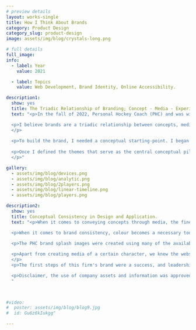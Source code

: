 ```yaml
---
# preview details
layout: works-single
title: How I Think About Brands
category: Product Design
category_slug: product-design
image: assets/img/blog/crystals-long.png

# full details
full_image:
info:
  - label: Year
    value: 2021

  - label: Topics
    value: Web Development, Brand Identity, Online Accessibility.

description1:
  show: yes
  title: The Triadic Relationship of Branding; Concept - Media - Experience. 
  text: "<p>In the fall of 2022, Personal Hockey Coach (PHC) and was without a formally defined brand identity or website. I was brought on to develop both properties. The following article is a look into the methodology and process I used to define the firm identity from the perspective of the client. </p>

  <p>I believe brands are a triadic relationship between concepts, media and experience. Firms use media to convey concepts (themes) to their clients/customers. These themes condition clients, it tells them what kind of experience they can expect while using the products or services offered by the brand. The ultimate goal of 'branding' is to facilitate and maximize consumption of the firm's services. As a brand designer I have little control over the quality of the products and services, however, I can use carefully constructed media in conjunction with themes (brand) to entice potential customers into purchasing. When I refer to brand media, I am talking about more than just advertisements. Media can include the design of the website, the orientation of the show floor, even the colours of the logo. Every design choice needs to consider the main concepts important to the brand, because this is where the intent to do business with the firm begins.
  </p>
  
  <p>To build the brand, I needed a conceptual starting-point. I began using design elements and themes generally associated with hockey development schools. These themes were familiar with clients within this industry. Ideas like 'schools', 'high-performance' and 'training' have been at the forefront for years. From this foundation I chose two major concepts (themes) that would give the brand its character, these were notions of 'expert driven services' and 'technical competence'. I chose the former because the primary services offered by this firm rely on clients valuing expert advice and opinion. A brand that reinforces these notions must use media that is somewhat sophisticated, clean-cut, and above all else: professional. As for the latter, the services in question are rendered primarily over the Internet, which is what separates the firm from its main competitors. I thought it was important to emphasize this comparative advantage within the brand, leading me to integrate notions of cutting edge technology and a streamlined UX. The media, especially the website UI and visuals, would need to fit a certain character consistent with successful, even ubiquitous tech companies.</p>
  
  <p>Once I defined the themes that serve as the central conceptual pillars of the brand, I began working on a website and media that could reinforce them. I knew that the firm would require a more contemporary website that could emphasize these excellent services and online accessibility many users come to expect from digital brands. The main focus of the media would be highlighting these expert individuals, as well as the superior technical advantages of the primary services.
  </p>"

gallery:
  - assets/img/blog/devices.png
  - assets/img/blog/analytic.png
  - assets/img/blog/2players.png
  - assets/img/blog/linear-timeline.png
  - assets/img/blog/players.png

description2:
  show: yes
  title: Conceptual Consistency in Design and Application.
  text: "<p>When it comes to conveying concepts through media, the finer details often communicate the most. The 'feel' is important in this world. The assets these designers create must be fine-tuned to this 'feel', which is in other words, to embody the concepts important to the firm. A well crafted brand concept is good because it is consistent, present throughout all media, web design, and advertising. A good example of this kind of consistency can be found in the media produced by Binance or Google. The style, colours and images are so closely related to the brand, the average user could see their media without any title and know the source. Consistency of this magnitude is difficult to execute, but it is the ideal. Brands that achieve this kind of consistency are more likely to invoke the highly advantageous quality of familiarity. 

  <p>When it comes to brand consistency, colour becomes a necessary tool that must be used properly to ensure success. The firm leadership had previously chosen the colour red to represent the brand, which was later changed to a darker, online-friendly shade. Gray was chosen as the primary block colour, and secondary colour overall. When we introduced the primary conceptual pillars, these colours needed to fit nicely, or even reinforce what we had in mind. The primary brand colour is a major design decision that is the first step to consistency. We were lucky in this sense. Red fit well with the theme of experts, invoking notions of knowledge, seriousness and intelligence. As for the secondary block colour, gray was already associated with technology, standardization and autonomy. With regard to gray, the brand is walking the line between tailored, personalized services and widespread accessibility. Too much of one takes away from the other, so it is important other media on the website and in advertisements maintains this balance.</p>

  <p>The PHC brand splash images were created using many of the available media assets from previous photoshoots. These images were retooled to emulate individual achievement with a 'blank-slate' appearance. The blank slate allows clients to imagine themselves within the training experience. These visuals were paired with 'technical elements' that highlight a variety of aspects including data driven results and online conferences. These little details push the concept of personal skill refinement with technical prowess and competency.</p> 
  
  <p>Apart from creating media of a certain character, we knew the website needed to be easy to navigate. This UX discussion is perhaps better suited under the category of web design, but the feel of the 'technology' behind the UX is nevertheless an important and foundational element of this brand. There needed to be consistency between the UX and media featured on the web pages. A good example of this is the graphic that showcases a step-by-step process for a service. On one hand it educates the potential client while also suggesting the services themselves are easy to use. As I mentioned earlier, emphasizing technical advantages can alienate certain clients less technologically literate, so it is important to tread carefully. The firm wants to emphasize what its technology can do, while maintaining an ease of access and use.
  </p>
  <p>The first steps of this firm's brand were a success, and leadership was pleased with the strides I made in laying a foundation ready for clients. While the firm was successful without a clearly defined brand, this web identity and presence will facilitate an expansion of their services with a jump into the online ecosystem. Where phone calls and word of mouth drove the business offline, the brand, including its concepts, media and experience will retain customers online for years to come.</p>

  <p>Disclaimer, the use of company assets and information was approved by the firm for use in this post.
  "

  

#video:
#  poster: assets/img/blog/blog9.jpg
#  id: Gu6z6kIukgg"

---
```


